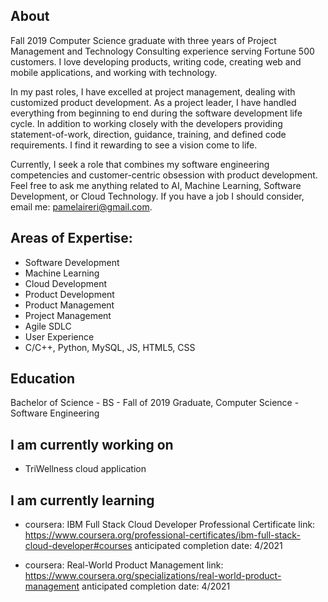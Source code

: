 ## About
Fall 2019 Computer Science graduate with three years of Project Management and Technology Consulting experience serving Fortune 500 customers. I love developing products, writing code, creating web and mobile applications, and working with technology. 

In my past roles, I have excelled at project management, dealing with customized product development. As a project leader, I have handled everything from beginning to end during the software development life cycle. In addition to working closely with the developers providing statement-of-work, direction, guidance, training, and defined code requirements. I find it rewarding to see a vision come to life.

Currently, I seek a role that combines my software engineering competencies and customer-centric obsession with product development. Feel free to ask me anything related to AI, Machine Learning, Software Development, or Cloud Technology. If you have a job I should consider, email me: pamelaireri@gmail.com.

## Areas of Expertise:
- Software Development
- Machine Learning
- Cloud Development
- Product Development
- Product Management
- Project Management
- Agile SDLC
- User Experience
- C/C++, Python, MySQL, JS, HTML5, CSS 

## Education
Bachelor of Science - BS - Fall of 2019 Graduate, Computer Science - Software Engineering
 
## I am currently working on 
 - TriWellness cloud application 
   
## I am currently learning
   
 - coursera: IBM Full Stack Cloud Developer Professional Certificate
      link: https://www.coursera.org/professional-certificates/ibm-full-stack-cloud-developer#courses
      anticipated completion date: 4/2021
      
 - coursera: Real-World Product Management
      link: https://www.coursera.org/specializations/real-world-product-management
      anticipated completion date: 4/2021



